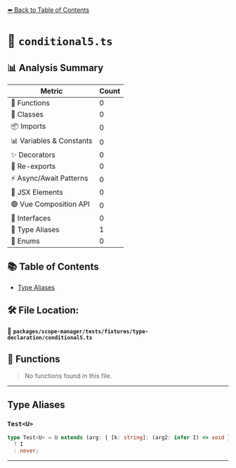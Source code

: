 [⬅️ Back to Table of Contents](../../../../../index.md)

# 📄 `conditional5.ts`

## 📊 Analysis Summary

| Metric | Count |
|--------|-------|
| 🔧 Functions | 0 |
| 🧱 Classes | 0 |
| 📦 Imports | 0 |
| 📊 Variables & Constants | 0 |
| ✨ Decorators | 0 |
| 🔄 Re-exports | 0 |
| ⚡ Async/Await Patterns | 0 |
| 💠 JSX Elements | 0 |
| 🟢 Vue Composition API | 0 |
| 📐 Interfaces | 0 |
| 📑 Type Aliases | 1 |
| 🎯 Enums | 0 |

## 📚 Table of Contents

- [Type Aliases](#type-aliases)

## 🛠️ File Location:
📂 **`packages/scope-manager/tests/fixtures/type-declaration/conditional5.ts`**

## 🔧 Functions

> No functions found in this file.


---

## Type Aliases

### `Test<U>`

```ts
type Test<U> = U extends (arg: { [k: string]: (arg2: infer I) => void }) => void
  ? I
  : never;
```


---